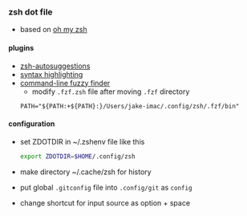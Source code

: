 ### zsh dot file
- based on [oh my zsh](https://ohmyz.sh)

#### plugins
  - [zsh-autosuggestions](https://github.com/zsh-users/zsh-autosuggestions)
  - [syntax highlighting](https://github.com/zsh-users/zsh-syntax-highlighting)
  - [command-line fuzzy finder](https://github.com/junegunn/fzf)
    - modify `.fzf.zsh` file after moving `.fzf` directory
    ```
    PATH="${PATH:+${PATH}:}/Users/jake-imac/.config/zsh/.fzf/bin"
    ```

#### configuration
- set ZDOTDIR in ~/.zshenv file like this
  ```sh
  export ZDOTDIR=$HOME/.config/zsh
  ```

- make directory ~/.cache/zsh for history

- put global `.gitconfig` file into `.config/git` as `config`

- change shortcut for input source as option + space
